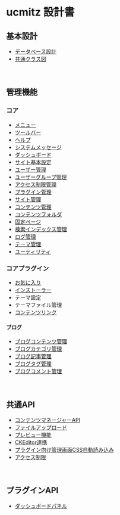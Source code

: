 # ucmitz 設計書

## 基本設計

- [データベース設計](./db)
- [共通クラス図](baser-core/common/index.md)

　
## 管理機能

### コア
- [メニュー](baser-core/common/menu.md)
- [ツールバー](baser-core/common/toolbar.md)
- [ヘルプ](baser-core/common/help.md)
- [システムメッセージ](baser-core/common/system_message.md)
- [ダッシュボード](baser-core/dashboard/index.md)
- [サイト基本設定](baser-core/site_configs/index)
- [ユーザー管理](baser-core/users/index)
- [ユーザーグループ管理](baser-core/user_groups/index)
- [アクセス制限管理](baser-core/permissions/index)
- [プラグイン管理](baser-core/plugins/index)
- [サイト管理](baser-core/sites/index) 
- [コンテンツ管理](baser-core/contents/index)
- [コンテンツフォルダ](baser-core/content_folders/index)
- [固定ページ](baser-core/pages/index)
- [検索インデックス管理](bc-search-index/search_indexes/index)
- [ログ管理](baser-core/dblogs/index)
- [テーマ管理](baser-core/themes/index)
- [ユーティリティ](baser-core/utilities/index)

### コアプラグイン
- [お気に入り](bc-favorite/favorites/index)
- [インストーラー](bc-installer/installer/index)
- テーマ設定
- テーマファイル管理
- [コンテンツリンク](bc-content-link/content_links/index)

#### ブログ
- [ブログコンテンツ管理](./bc-blog/blog_contents/index)
- [ブログカテゴリ管理](bc-blog/blog_categories/index)
- [ブログ記事管理](bc-blog/blog_posts/index)
- [ブログタグ管理](bc-blog/blog_tags/index)
- [ブログコメント管理](bc-blog/blog_comments/index)

　
## 共通API
- [コンテンツマネージャーAPI](./baser-core/contents/contents_manager_api)
- [ファイルアップロード](baser-core/common/upload)
- [プレビュー機能](./baser-core/common/preview)
- [CKEditor連携](./baser-core/common/ckeditor)
- [プラグイン向け管理画面CSS自動読み込み](./baser-core/common/plugin_admin_css)
- [アクセス制限](./baser-core/common/permission)

　
## プラグインAPI
- [ダッシュボードパネル](baser-core/dashboard/dashboard_panel)
